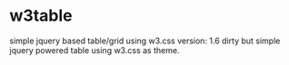 # w3table
simple jquery based table/grid using w3.css
version: 1.6
dirty but simple jquery powered table using w3.css as theme.

